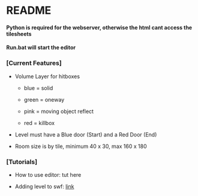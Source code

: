 # README
#### Python is required for the webserver, otherwise the html cant access the tilesheets

#### Run.bat will start the editor


### [Current Features]

- Volume Layer for hitboxes 

  - blue = solid

  - green = oneway

  - pink = moving object reflect

  - red = killbox

- Level must have a Blue door (Start) and a Red Door (End)

- Room size is by tile, minimum 40 x 30, max 160 x 180

### [Tutorials]

- How to use editor: tut here

- Adding level to swf: [link](https://github.com/lBedrockl/Pixel-Quest-Level-Editor/tree/master/custom%20level%20loader%20hack)
